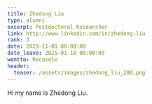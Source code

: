 ```yaml
---
title: Zhedong Liu
type: alumni
excerpt: Postdoctoral Researcher
link: http://www.linkedin.com/in/zhedong-liu
rank: 3
date: 2023-11-01 00:00:00
date_leave: 2025-01-10 00:00:00
wentto: Recosele
header:
  teaser: /assets/images/zhedong_liu_200.png
---
```


Hi my name is Zhedong Liu.

